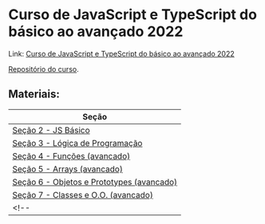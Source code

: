 # Curso de JavaScript e TypeScript do básico ao avançado 2022

Link: [Curso de JavaScript e TypeScript do básico ao avançado 2022](https://www.udemy.com/course/curso-de-javascript-moderno-do-basico-ao-avancado/)

[Repositório do curso](https://github.com/luizomf/curso-js).

## Materiais:

| Seção |
| --- |
| [Seção 2 - JS Básico](/curso-js-ts/sec-2-js-basico/) |
| [Seção 3 - Lógica de Programação](/curso-js-ts/sec-3-logica-prog/) |
| [Seção 4 - Funções (avancado)](/curso-js-ts/sec-4-funcoes/) |
| [Seção 5 - Arrays (avancado)](/curso-js-ts/sec-5-arrays/) |
| [Seção 6 - Objetos e Prototypes (avancado)](/curso-js-ts/sec-6-objetos/) |
| [Seção 7 - Classes e O.O. (avancado)](/curso-js-ts/sec-7-classes/) |
<!-- | []() | -->
